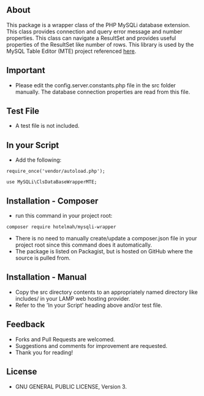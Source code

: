 ## About
This package is a wrapper class of the PHP MySQLi database extension. This class provides connection and query error message and number properties. This class can navigate a ResultSet and provides useful properties of the ResultSet like number of rows. This library is used by the MySQL Table Editor (MTE) project referenced [here](https://github.com/hotelmah/mysql-table-editor).


## Important
- Please edit the config.server.constants.php file in the src folder manually. The database connection properties are read from this file.


## Test File
- A test file is not included.


## In your Script
- Add the following:

`
require_once('vendor/autoload.php');
`

`
use MySQLi\ClsDataBaseWrapperMTE;
`


## Installation - Composer
- run this command in your project root:

`
composer require hotelmah/mysqli-wrapper
`

- There is no need to manually create/update a composer.json file in your project root since this command does it automatically.
- The package is listed on Packagist, but is hosted on GitHub where the source is pulled from.


## Installation - Manual
- Copy the src directory contents to an appropriately named directory like includes/ in your LAMP web hosting provider.
- Refer to the 'In your Script' heading above and/or test file.


## Feedback
- Forks and Pull Requests are welcomed.
- Suggestions and comments for improvement are requested.
- Thank you for reading!


## License
- GNU GENERAL PUBLIC LICENSE, Version 3.
